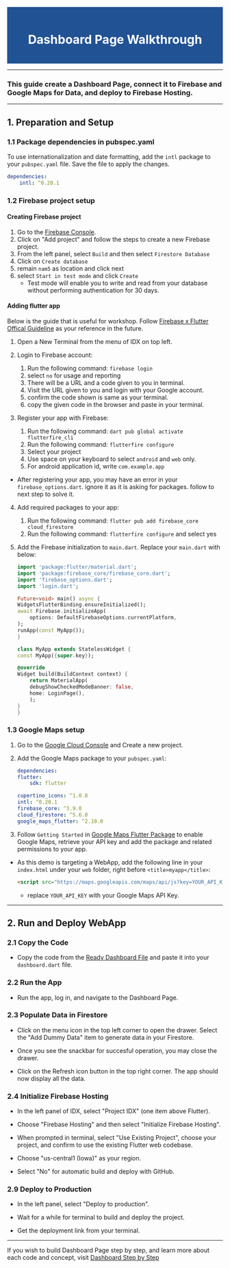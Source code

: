 <div style="background-color: #215294; color: white; text-align: center; padding: 20px;">
    <h1>Dashboard Page Walkthrough</h1>
</div>

---
### This guide create a Dashboard Page, connect it to Firebase and Google Maps for Data, and deploy to Firebase Hosting.
---

## 1. Preparation and Setup

### 1.1 Package dependencies in pubspec.yaml

To use internationalization and date formatting, add the `intl` package to your `pubspec.yaml` file. Save the file to apply the changes.

```yaml
dependencies:
    intl: ^0.20.1
```

### 1.2 Firebase project setup

#### Creating Firebase project
1. Go to the [Firebase Console](https://console.firebase.google.com/).
2. Click on "Add project" and follow the steps to create a new Firebase project.
3. From the left panel, select `Build` and then select `Firestore Database`
4. Click on `Create database`
5. remain `nam5` as location and click next
6. select `Start in test mode` and click `Create`
    - Test mode will enable you to write and read from your database without performing authentication for 30 days.

#### Adding flutter app
Below is the guide that is useful for workshop. Follow [Firebase x Flutter Offical Guideline](https://firebase.google.com/docs/flutter/setup) as your reference in the future.
1. Open a New Terminal from the menu of IDX on top left.
   
2. Login to Firebase account:
   1. Run the following command: `firebase login`
   2. select `no` for usage and reporting
   3. There will be a URL and a code given to you in terminal.
   4. Visit the URL given to you and login with your Google account.
   5. confirm the code shown is same as your terminal.
   6. copy the given code in the browser and paste in your terminal.
   
3. Register your app with Firebase:
   1. Run the following command: `dart pub global activate flutterfire_cli`
   2. Run the following command: `flutterfire configure`
   3. Select your project
   4. Use space on your keyboard to select `android` and `web` only.
   5. For android application id, write `com.example.app`
   
- After registering your app, you may have an error in your `firebase_options.dart`. ignore it as it is asking for packages. follow to next step to solve it. 

4. Add required packages to your app:
   1. Run the following command: `flutter pub add firebase_core cloud_firestore`
   2. Run the following command: `flutterfire configure` and select yes

5. Add the Firebase initialization to `main.dart`. Replace your `main.dart` with below:
    ```dart
    import 'package:flutter/material.dart';
    import 'package:firebase_core/firebase_core.dart';
    import 'firebase_options.dart';
    import 'login.dart';

    Future<void> main() async {
    WidgetsFlutterBinding.ensureInitialized();
    await Firebase.initializeApp(
        options: DefaultFirebaseOptions.currentPlatform,
    );
    runApp(const MyApp());
    }

    class MyApp extends StatelessWidget {
    const MyApp({super.key});

    @override
    Widget build(BuildContext context) {
        return MaterialApp(
        debugShowCheckedModeBanner: false,
        home: LoginPage(),
        );
    }
    }
    ```

### 1.3 Google Maps setup

1. Go to the [Google Cloud Console](https://console.cloud.google.com/) and Create a new project.
2. Add the Google Maps package to your `pubspec.yaml`:
    ```yaml
    dependencies:
    flutter:
        sdk: flutter

    cupertino_icons: ^1.0.8
    intl: ^0.20.1
    firebase_core: ^3.9.0
    cloud_firestore: ^5.6.0
    google_maps_flutter: ^2.10.0
    ```

3. Follow `Getting Started` in [Google Maps Flutter Package](https://pub.dev/packages/google_maps_flutter) to enable Google Maps, retrieve your API key and add the package and related permissions to your app.
- As this demo is targeting a WebApp, add the following line in your `index.html` under your `web` folder, right before `<title>myapp</title>`:
  
    ```html
    <script src="https://maps.googleapis.com/maps/api/js?key=YOUR_API_KEY"></script>
    ```
    - replace `YOUR_API_KEY` with your Google Maps API Key.

---

## 2. Run and Deploy WebApp

### 2.1 Copy the Code

- Copy the code from the [Ready Dashboard File](dashboard.dart) and paste it into your `dashboard.dart` file.

### 2.2 Run the App

- Run the app, log in, and navigate to the Dashboard Page.

### 2.3 Populate Data in Firestore

- Click on the menu icon in the top left corner to open the drawer. Select the "Add Dummy Data" item to generate data in your Firestore. 
- Once you see the snackbar for succesful operation, you may close the drawer.

- Click on the Refresh icon button in the top right corner. The app should now display all the data.

### 2.4 Initialize Firebase Hosting

- In the left panel of IDX, select "Project IDX" (one item above Flutter). 
  
- Choose "Firebase Hosting" and then select "Initialize Firebase Hosting".

- When prompted in terminal, select "Use Existing Project", choose your project, and confirm to use the existing Flutter web codebase.

- Choose "us-central1 (Iowa)" as your region.

- Select "No" for automatic build and deploy with GitHub.

### 2.9 Deploy to Production

- In the left panel, select "Deploy to production".

- Wait for a while for terminal to build and deploy the project.
  
- Get the deployment link from your terminal.
---
If you wish to build Dashboard Page step by step, and learn more about each code and concept, visit [Dashboard Step by Step](dashboard_step_by_step.md)